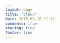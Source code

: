 ```yaml
---
layout: page
title: "cloud"
date: 2015-09-18 11:11
comments: true
sharing: true
footer: true
---
```

